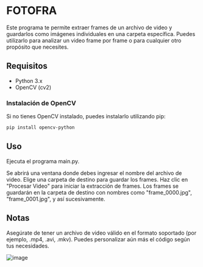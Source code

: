 # FOTOFRA
Este programa te permite extraer frames de un archivo de video y guardarlos como imágenes individuales en una carpeta específica. Puedes utilizarlo para analizar un video frame por frame o para cualquier otro propósito que necesites.

## Requisitos

- Python 3.x
- OpenCV (cv2)

### Instalación de OpenCV

Si no tienes OpenCV instalado, puedes instalarlo utilizando pip:

```bash
pip install opencv-python
```
## Uso

Ejecuta el programa main.py.

Se abrirá una ventana donde debes ingresar el nombre del archivo de video.
Elige una carpeta de destino para guardar los frames.
Haz clic en "Procesar Video" para iniciar la extracción de frames.
Los frames se guardarán en la carpeta de destino con nombres como "frame_0000.jpg", "frame_0001.jpg", y así sucesivamente.

## Notas

Asegúrate de tener un archivo de video válido en el formato soportado (por ejemplo, .mp4, .avi, .mkv).
Puedes personalizar aún más el código según tus necesidades.

![image](https://github.com/24huugo/Fotofra/assets/117673094/be252e53-283e-4f56-bc66-44b3ca7f50d0)

